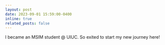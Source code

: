 ```yaml
---
layout: post
date: 2023-09-01 15:59:00-0400
inline: true
related_posts: false
---
```


I became an MSIM student @ UIUC. So exited to start my new journey here!
